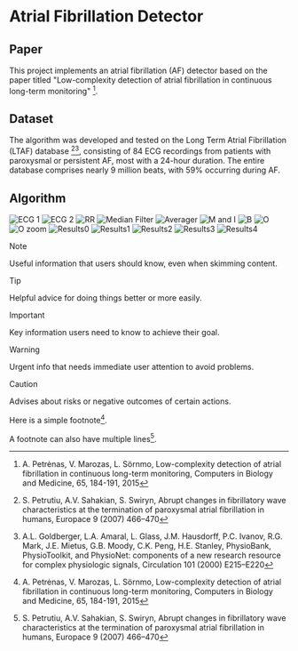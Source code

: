 # Atrial Fibrillation Detector
## Paper
This project implements an atrial fibrillation (AF) detector based on the paper titled "Low-complexity detection of atrial fibrillation in continuous long-term monitoring" [^1].

## Dataset
The algorithm was developed and tested on the Long Term Atrial Fibrillation (LTAF) database [^2][^3], consisting of 84 ECG recordings from patients with paroxysmal or persistent AF, most with a 24-hour duration. The entire database comprises nearly 9 million beats, with 59% occurring during AF.

## Algorithm
![ECG 1](https://github.com/tabaraei/LTAF-detection/blob/master/plots/ecg1.png)
![ECG 2](https://github.com/tabaraei/LTAF-detection/blob/master/plots/ecg2.png)
![RR](https://github.com/tabaraei/LTAF-detection/blob/master/plots/rr.png)
![Median Filter](https://github.com/tabaraei/LTAF-detection/blob/master/plots/medianfilter.png)
![Averager](https://github.com/tabaraei/LTAF-detection/blob/master/plots/averager.png)
![M and I](https://github.com/tabaraei/LTAF-detection/blob/master/plots/M(n)%20%26%20I(n).png)
![B](https://github.com/tabaraei/LTAF-detection/blob/master/plots/B(n).png)
![O](https://github.com/tabaraei/LTAF-detection/blob/master/plots/O(n).png)
![O zoom](https://github.com/tabaraei/LTAF-detection/blob/master/plots/O(n)%20zoom.png)
![Results0](https://github.com/tabaraei/LTAF-detection/blob/master/plots/results0.png)
![Results1](https://github.com/tabaraei/LTAF-detection/blob/master/plots/results1.png)
![Results2](https://github.com/tabaraei/LTAF-detection/blob/master/plots/results2.png)
![Results3](https://github.com/tabaraei/LTAF-detection/blob/master/plots/results3.png)
![Results4](https://github.com/tabaraei/LTAF-detection/blob/master/plots/results4.png)

> [!NOTE]
> Useful information that users should know, even when skimming content.

> [!TIP]
> Helpful advice for doing things better or more easily.

> [!IMPORTANT]
> Key information users need to know to achieve their goal.

> [!WARNING]
> Urgent info that needs immediate user attention to avoid problems.

> [!CAUTION]
> Advises about risks or negative outcomes of certain actions.

Here is a simple footnote[^1].

A footnote can also have multiple lines[^2].

[^1]: A. Petrėnas, V. Marozas, L. Sörnmo, Low-complexity detection of atrial fibrillation in continuous long-term monitoring, Computers in Biology and Medicine, 65, 184-191, 2015
[^2]: S. Petrutiu, A.V. Sahakian, S. Swiryn, Abrupt changes in fibrillatory wave characteristics at the termination of paroxysmal atrial fibrillation in humans, Europace 9 (2007) 466–470
[^3]: A.L. Goldberger, L.A. Amaral, L. Glass, J.M. Hausdorff, P.C. Ivanov, R.G. Mark, J.E. Mietus, G.B. Moody, C.K. Peng, H.E. Stanley, PhysioBank, PhysioToolkit, and PhysioNet: components of a new research resource for complex physiologic signals, Circulation 101 (2000) E215–E220
